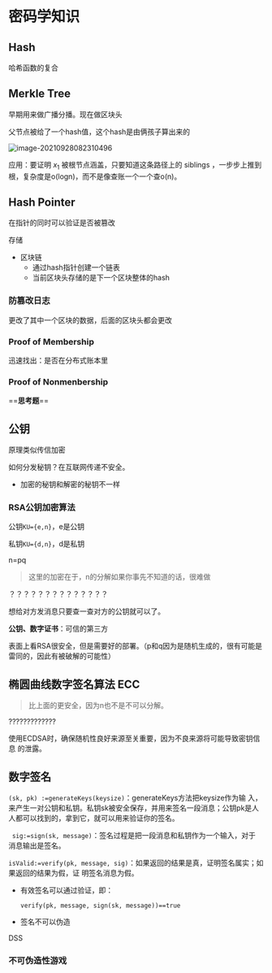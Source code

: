 # 密码学知识

## Hash

哈希函数的复合

## Merkle Tree

早期用来做广播分播。现在做区块头

父节点被给了一个hash值，这个hash是由俩孩子算出来的

![image-20210928082310496](C:/Users/16834/Desktop/%E5%8C%BA%E5%9D%97%E9%93%BE%E7%AC%94%E8%AE%B0/image-20210928082310496.png)

应用：要证明 $x_1$ 被根节点涵盖，只要知道这条路径上的 siblings ，一步步上推到根，复杂度是o(logn)，而不是像查账一个一个查o(n)。

## Hash Pointer

在指针的同时可以验证是否被篡改

存储

- 区块链
  - 通过hash指针创建一个链表
  - 当前区块头存储的是下一个区块整体的hash

### 防篡改日志

更改了其中一个区块的数据，后面的区块头都会更改

### Proof of Membership

迅速找出：是否在分布式账本里

### Proof of Nonmenbership

==**思考题**==

## 公钥

原理类似传信加密

如何分发秘钥？在互联网传递不安全。

- 加密的秘钥和解密的秘钥不一样

### RSA公钥加密算法

公钥`KU={e,n}`，e是公钥

私钥`KU={d,n}`，d是私钥

n=pq

> 这里的加密在于，n的分解如果你事先不知道的话，很难做

？？？？？？？？？？？？？？

想给对方发消息只要查一查对方的公钥就可以了。

**公钥、数字证书**：可信的第三方

表面上看RSA很安全，但是需要好的部署。（p和q因为是随机生成的，很有可能是雷同的，因此有被破解的可能性）

## 椭圆曲线数字签名算法 ECC

> 比上面的更安全，因为n也不是不可以分解。

?????????????

使用ECDSA时，确保随机性良好来源至关重要，因为不良来源将可能导致密钥信息 的泄露。

## 数字签名 

`(sk, pk) :=generateKeys(keysize)`：generateKeys方法把keysize作为输 入，来产生一对公钥和私钥。私钥sk被安全保存，并用来签名一段消息；公钥pk是人 人都可以找到的，拿到它，就可以用来验证你的签名。

` sig:=sign(sk, message)`：签名过程是把一段消息和私钥作为一个输入，对于 消息输出是签名。

`isValid:=verify(pk, message, sig)`：如果返回的结果是真，证明签名属实；如果返回的结果为假，证 明签名消息为假。

- 有效签名可以通过验证，即：

  ```
  verify(pk, message, sign(sk, message))==true
  ```

- 签名不可以伪造



DSS

### 不可伪造性游戏